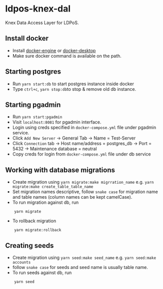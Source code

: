 # ldpos-knex-dal
Knex Data Access Layer for LDPoS.

## Install docker
- Install [docker-engine](https://docs.docker.com/engine/install/) or [docker-desktop](https://docs.docker.com/docker-for-windows/install/)
- Make sure docker command is available on the path.

## Starting postgres
- Run ```yarn start:db``` to start postgres instance inside docker
- Type ```ctrl+c```, ```yarn stop:db```to stop & remove old db instance.

## Starting pgadmin
- Run ```yarn start:pgadmin```
- Visit ```localhost:8081``` for pgadmin interface.
- Login using creds specified in ```docker-compose.yml``` file under pgadmin service.
- Click ```Add New Server``` -> General Tab -> Name = Test-Server
- Click ```Connection``` tab -> Host name/address = postgres_db -> Port = 5432 -> Maintenance database = neutral
- Copy creds for login from ```docker-compose.yml``` file under db service

## Working with database migrations
- Create migration using ```yarn migrate:make migrration_name``` e.g. ```yarn migrate:make create_table_table_name```
- Set migration names descriptive, follow ```snake case``` for migration name and table names (column names can be kept camelCase).
- To run migration against db, run 
```shell script
    yarn migrate
```
- To rollback migration
```shell script
    yarn migrate:rollback
```

## Creating seeds
- Create migration using ```yarn seed:make seed_name``` e.g. ```yarn seed:make accounts```
- follow ```snake case``` for seeds and seed name is usually table name.
- To run seeds against db, run 
```shell script
    yarn seed
```
